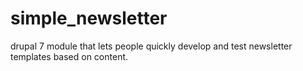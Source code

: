 # simple_newsletter
drupal 7 module that lets people quickly develop and test newsletter templates based on content.
